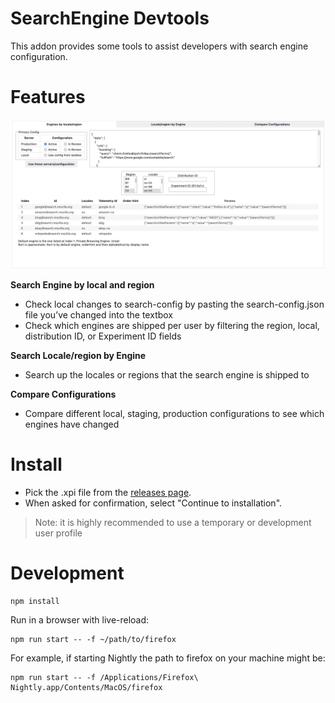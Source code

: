 # SearchEngine Devtools

This addon provides some tools to assist developers with
search engine configuration.

# Features

![](screenshot.png)

**Search Engine by local and region**

- Check local changes to search-config by pasting the search-config.json file you’ve changed into the textbox
- Check which engines are shipped per user by filtering the region, local, distribution ID, or Experiment ID fields

**Search Locale/region by Engine**

- Search up the locales or regions that the search engine is shipped to

**Compare Configurations**

- Compare different local, staging, production configurations to see which engines have changed

# Install

- Pick the .xpi file from the [releases page](https://github.com/mozilla/searchengine-devtools/releases).
- When asked for confirmation, select "Continue to installation".

> Note: it is highly recommended to use a temporary or development user profile

# Development

```
npm install
```

Run in a browser with live-reload:

```
npm run start -- -f ~/path/to/firefox
```

For example, if starting Nightly the path to firefox on your machine might be:

```
npm run start -- -f /Applications/Firefox\ Nightly.app/Contents/MacOS/firefox
```
